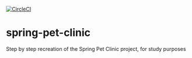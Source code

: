 [![CircleCI](https://circleci.com/gh/Tapkomet/spring-pet-clinic.svg?style=svg)](https://circleci.com/gh/Tapkomet/spring-pet-clinic)

# spring-pet-clinic

Step by step recreation of the Spring Pet Clinic project, for study purposes
